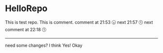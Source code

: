 # HelloRepo

This is test repo.
This is comment.
comment at 21:53 🕠
next 21:57 🕔
next comment at 22:18 🕔
______________________________
need some changes? I think Yes! Okay
